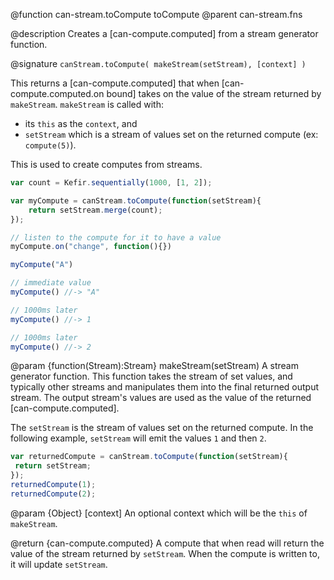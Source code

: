 @function can-stream.toCompute toCompute
@parent can-stream.fns

@description Creates a [can-compute.computed] from a stream generator function.

@signature `canStream.toCompute( makeStream(setStream), [context] )`

This returns a [can-compute.computed] that when [can-compute.computed.on bound]
takes on the value of the stream returned by `makeStream`.  `makeStream`
is called with:

 - its `this` as the `context`, and
 - `setStream` which is a stream of values set on the returned compute (ex: `compute(5)`).

This is used to create computes from streams.

```js
var count = Kefir.sequentially(1000, [1, 2]);

var myCompute = canStream.toCompute(function(setStream){
	return setStream.merge(count);
});

// listen to the compute for it to have a value
myCompute.on("change", function(){})

myCompute("A")

// immediate value
myCompute() //-> "A"

// 1000ms later
myCompute() //-> 1

// 1000ms later
myCompute() //-> 2
```

  @param {function(Stream):Stream} makeStream(setStream) A stream generator
  function.  This function takes the stream of set values, and typically other streams
  and manipulates them into the final returned output stream.  The output stream's
  values are used as the value of the returned [can-compute.computed].

  The `setStream` is the stream of values set on the returned compute. In the following example, `setStream` will emit the values `1` and then `2`.

  ```js
  var returnedCompute = canStream.toCompute(function(setStream){
   return setStream;
  });
  returnedCompute(1);
  returnedCompute(2);
  ```

  @param {Object} [context] An optional context which will be the `this` of `makeStream`.

  @return {can-compute.computed} A compute that when read will return the value of
  the stream returned by `setStream`.  When the compute is written to, it will
  update `setStream`.
